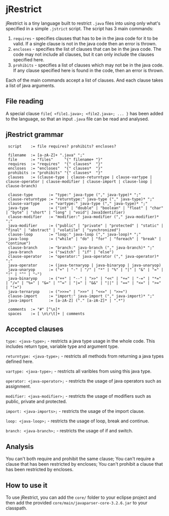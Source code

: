 # jRestrict

jRestrict is a tiny language built to restrict ``.java`` files into using only what's specified in a simple ``.jstrict`` script. The script has 3 main commands:

1. ``requires`` - specifies clauses that has to be in the java code for it to be valid. If a single clause is not in the java code then an error is thrown. 
2. ``encloses`` - specifies the list of clauses that can be in the java code. The code may not include all clauses, but it can only include the clauses specified here.
3. ``prohibits`` - specifies a list of clauses which may not be in the java code. If any clause specified here is found in the code, then an error is thrown.  

Each of the main commands accept a list of clauses. And each clause takes a list of java arguments. 

## File reading

A special clause ``file{ <file1.java>; <file2.java>; ... }`` has been added to the language, so that an input ``.java`` file can be read and analysed. 

## jRestrict grammar

```
 script    := file requires? prohibits? encloses?
 
 filename  := [a-zA-Z]+ ".java" ";"
 file      := "files"     "{" filename+ "}"
 requires  := "requires"  "{" clauses*  "}"
 encloses  := "encloses"  "{" clauses*  "}"
 prohibits := "prohibits" "{" clauses*  "}"
 clauses   := (clause-type | clause-returntype | clause-vartype | clause-operator | clause-modifier | clause-import | clause-loop | clause-branch)
 
 clause-type       := "type:" java-type ("," java-type)* ";" 
 clause-returntype := "returntype:" java-type ("," java-type)* ";" 
 clause-vartype    := "vartype:" java-type ("," java-type)* ";" 
 java-type         := ("int" | "double" | "boolean" | "float" | "char" | "byte" | "short" | "long" | "void"| JavaIdentifier)
 clause-modifier   := "modifier:" java-modifier ("," java-modifier)* ";"
 java-modifier     := ("public" | "private" | "protected" | "static" | "final" | "abstract" | "volatile" | "synchronized")
 clause-loop       := "loop:" java-loop ("," java-loop)* ";" 
 java-loop         := ("while" | "do" | "for" | "foreach" | "break" | "continue")
 clause-branch     := "branch:" java-branch ("," java-branch)* ";" 
 java-branch       := ("switch" | "if" | "else")
 clause-operator   := "operator:" java-operator ("," java-operator)* ";" 
 java-operator     := (java-ternaryop | java-binaryop | java-unaryop)
 java-unaryop      := ("+" | "-" | "/" | "*" | "%" | "|" | "&" | "=" | "!" | "^" | "~")
 java-binaryop     := ("++" | "--" | ">>" | "<<" | "+=" | "-=" | "*=" | "/=" | "%=" | "&=" | "^=" | "|=" | "&&" | "||" | "==" | "<=" | ">=" | "!=")
 java-ternaryop    := (">>>=" | ">>>" | "<<=" | ">>=")
 clause-import     := "import:" java-import ("," java-import)* ";"
 java-import       := [a-zA-Z] ("." [a-zA-Z]* | ".*")
 
 comments  := "#" [^\n]*
 spaces    := [ \n\r\t]+ | comments

```

## Accepted clauses

``type: <java-type>;`` - restricts a java type usage in the whole code. This includes return type, variable type and argument type.

``returntype: <java-type>;`` - restricts all methods from returning a java types defined here.

``vartype: <java-type>;`` - restricts all varibles from using this java type.

``operator: <java-operator>;`` - restricts the usage of java operators such as assignment.

``modifier: <java-modifier>;`` - restricts the usage of modifiers such as public, private and protected.

``import: <java-imports>;`` - restricts the usage of the import clause.

``loop: <java-loop>;`` - restricts the usage of loop, break and continue.

``branch: <java-branch>;`` - restricts the usage of if and switch. 

## Analysis

You can't both require and prohibit the same clause; 
You can't require a clause that has been restricted by encloses;
You can't prohibit a clause that has been restricted by encloses.

## How to use it

To use jRestrict, you can add the ``core/`` folder to your eclipse project and then add the provided ``core/main/javaparser-core-3.2.6.jar`` to your classpath.



